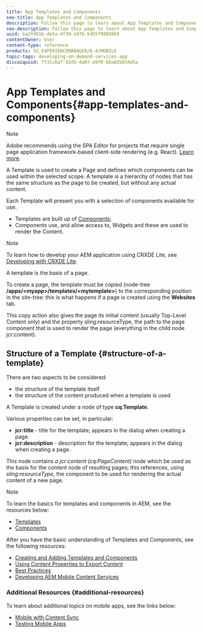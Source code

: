 ```yaml
---
title: App Templates and Components
seo-title: App Templates and Components
description: Follow this page to learn about App Templates and Components. It provides detailed information on the structure of templates.
seo-description: Follow this page to learn about App Templates and Components. It provides detailed information on the structure of templates.
uuid: ba2fd91b-de5a-4f39-a976-5455f9983669
contentOwner: User
content-type: reference
products: SG_EXPERIENCEMANAGER/6.4/MOBILE
topic-tags: developing-on-demand-services-app
discoiquuid: 7f31c6a7-92d5-4a87-a9f0-68a82b834d5a
---
```


# App Templates and Components{#app-templates-and-components}

>[!NOTE]
>
>Adobe recommends using the SPA Editor for projects that require single page application framework-based client-side rendering (e.g. React). [Learn more](/help/sites-developing/spa-overview.md).

A Template is used to create a Page and defines which components can be used within the selected scope. A template is a hierarchy of nodes that has the same structure as the page to be created, but without any actual content.

Each Template will present you with a selection of components available for use.

* Templates are built up of [Components](/help/sites-developing/components.md);
* Components use, and allow access to, Widgets and these are used to render the Content.

>[!NOTE]
>
>To learn how to develop your AEM application using CRXDE Lite, see [Developing with CRXDE Lite](/help/sites-developing/developing-with-crxde-lite.md).

A template is the basis of a page.

To create a page, the template must be copied (node-tree **/apps/&lt;myapp&gt;/templates/&lt;mytemplate&gt;**) to the corresponding position in the site-tree: this is what happens if a page is created using the **Websites** tab.

This copy action also gives the page its initial content (usually Top-Level Content only) and the property sling:resourceType, the path to the page component that is used to render the page (everything in the child node jcr:content).

## Structure of a Template {#structure-of-a-template}

There are two aspects to be considered:

* the structure of the template itself
* the structure of the content produced when a template is used

A Template is created under a node of type **cq:Template**.

Various properties can be set, in particular:

* **jcr:title** - title for the template; appears in the dialog when creating a page.
* **jcr:description** - description for the template; appears in the dialog when creating a page.

This node contains *a jcr:content (cq:PageContent)* node which be used as the basis for the content node of resulting pages; this references, using *sling:resourceType*, the component to be used for rendering the actual content of a new page.

>[!NOTE]
>
>To learn the basics for templates and components in AEM, see the resources below:
>
>* [Templates](/help/sites-developing/templates.md)
>* [Components](/help/sites-developing/components.md)
>

After you have the basic understanding of Templates and Components, see the following resources:

* [Creating and Adding Templates and Components](/help/mobile/mobile-ondemand-app-templates.md)
* [Using Content Properties to Export Content](/help/mobile/on-demand-content-properties-exporting.md)
* [Best Practices](/help/mobile/best-practices-aem-mobile.md)
* [Developing AEM Mobile Content Services](/help/mobile/developing-content-services.md)

### Additional Resources {#additional-resources}

To learn about additional topics on mobile apps, see the links below:

* [Mobile with Content Sync](/help/mobile/mobile-ondemand-contentsync.md)
* [Testing Mobile Apps](/help/mobile/develop-mobile-apps-testing.md)

